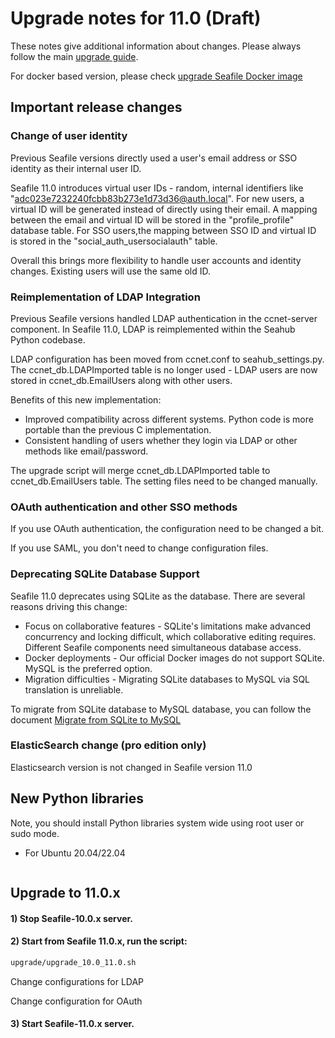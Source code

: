 # Upgrade notes for 11.0 (Draft)

These notes give additional information about changes.
Please always follow the main [upgrade guide](./upgrade.md).

For docker based version, please check [upgrade Seafile Docker image](../docker/upgrade/upgrade_docker.md)

## Important release changes

### Change of user identity

Previous Seafile versions directly used a user's email address or SSO identity as their internal user ID.

Seafile 11.0 introduces virtual user IDs - random, internal identifiers like "adc023e7232240fcbb83b273e1d73d36@auth.local". For new users, a virtual ID will be generated instead of directly using their email. A mapping between the email and virtual ID will be stored in the "profile_profile" database table. For SSO users,the mapping between SSO ID and virtual ID is stored in the "social_auth_usersocialauth" table.

Overall this brings more flexibility to handle user accounts and identity changes. Existing users will use the same old ID.


### Reimplementation of LDAP Integration

Previous Seafile versions handled LDAP authentication in the ccnet-server component. In Seafile 11.0, LDAP is reimplemented within the Seahub Python codebase.

LDAP configuration has been moved from ccnet.conf to seahub_settings.py. The ccnet_db.LDAPImported table is no longer used - LDAP users are now stored in ccnet_db.EmailUsers along with other users.

Benefits of this new implementation:

* Improved compatibility across different systems. Python code is more portable than the previous C implementation.
* Consistent handling of users whether they login via LDAP or other methods like email/password.

The upgrade script will merge ccnet_db.LDAPImported table to ccnet_db.EmailUsers table. The setting files need to be changed manually.

### OAuth authentication and other SSO methods

If you use OAuth authentication, the configuration need to be changed a bit.

If you use SAML, you don't need to change configuration files.


### Deprecating SQLite Database Support

Seafile 11.0 deprecates using SQLite as the database. There are several reasons driving this change:

* Focus on collaborative features - SQLite's limitations make advanced concurrency and locking difficult, which collaborative editing requires. Different Seafile components need simultaneous database access.
* Docker deployments - Our official Docker images do not support SQLite. MySQL is the preferred option.
* Migration difficulties - Migrating SQLite databases to MySQL via SQL translation is unreliable.

To migrate from SQLite database to MySQL database, you can follow the document [Migrate from SQLite to MySQL](../deploy/migrate_from_sqlite_to_mysql.md)


### ElasticSearch change (pro edition only)

Elasticsearch version is not changed in Seafile version 11.0



## New Python libraries

Note, you should install Python libraries system wide using root user or sudo mode.

* For Ubuntu 20.04/22.04

```sh

```


## Upgrade to 11.0.x

#### 1) Stop Seafile-10.0.x server.

#### 2) Start from Seafile 11.0.x, run the script:

```sh
upgrade/upgrade_10.0_11.0.sh
```
   
Change configurations for LDAP

Change configuration for OAuth

#### 3) Start Seafile-11.0.x server.
